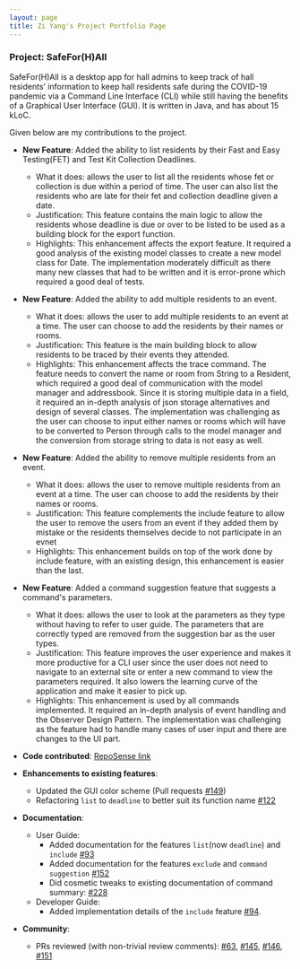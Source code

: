 ```yaml
---
layout: page
title: Zi Yang's Project Portfolio Page
---
```


### Project: SafeFor(H)All

SafeFor(H)All is a desktop app for hall admins to keep track of hall residents’ information to keep hall residents safe during the COVID-19 pandemic via a Command Line Interface (CLI) while still having the benefits of a Graphical User Interface (GUI). It is written in Java, and has about 15 kLoC.

Given below are my contributions to the project.

* **New Feature**: Added the ability to list residents by their Fast and Easy Testing(FET) and Test Kit Collection Deadlines.
  * What it does: allows the user to list all the residents whose fet or collection is due within a period of time. The user can also list the residents who are late for their fet and collection deadline given a date.
  * Justification: This feature contains the main logic to allow the residents whose deadline is due or over to be listed to be used as a building block for the export function.
  * Highlights: This enhancement affects the export feature. It required a good analysis of the existing model classes to create a new model class for Date. The implementation moderately difficult as there many new classes that had to be written and it is error-prone which required a good deal of tests.

* **New Feature**: Added the ability to add multiple residents to an event.
  * What it does: allows the user to add multiple residents to an event at a time. The user can choose to add the residents by their names or rooms.
  * Justification: This feature is the main building block to allow residents to be traced by their events they attended.
  * Highlights: This enhancement affects the trace command. The feature needs to convert the name or room from String to a Resident, which required a good deal of communication with the model manager and addressbook. Since it is storing multiple data in a field, it required an in-depth analysis of json storage alternatives and design of several classes. The implementation was challenging as the user can choose to input either names or rooms which will have to be converted to Person through calls to the model manager and the conversion from storage string to data is not easy as well.

* **New Feature**: Added the ability to remove multiple residents from an event.
  * What it does: allows the user to remove multiple residents from an event at a time. The user can choose to add the residents by their names or rooms.
  * Justification: This feature complements the include feature to allow the user to remove the users from an event if they added them by mistake or the residents themselves decide to not participate in an evnet
  * Highlights: This enhancement builds on top of the work done by include feature, with an existing design, this enhancement is easier than the last.

* **New Feature**: Added a command suggestion feature that suggests a command's parameters.
  * What it does: allows the user to look at the parameters as they type without having to refer to user guide. The parameters that are correctly typed are removed from the suggestion bar as the user types.
  * Justification: This feature improves the user experience and makes it more productive for a CLI user since the user does not need to navigate to an external site or enter a new command to view the parameters required. It also lowers the learning curve of the application and make it easier to pick up.
  * Highlights: This enhancement is used by all commands implemented. It required an in-depth analysis of event handling and the Observer Design Pattern. The implementation was challenging as the feature had to handle many cases of user input and there are changes to the UI part.

* **Code contributed**: [RepoSense link](https://nus-cs2103-ay2122s1.github.io/tp-dashboard/?search=&sort=groupTitle&sortWithin=title&timeframe=commit&mergegroup=&groupSelect=groupByRepos&breakdown=true&checkedFileTypes=docs~functional-code~test-code~other&since=2021-09-17&tabOpen=true&tabType=authorship&tabAuthor=gordonlzy&tabRepo=AY2122S1-CS2103T-T15-4%2Ftp%5Bmaster%5D&authorshipIsMergeGroup=false&authorshipFileTypes=docs~functional-code~test-code&authorshipIsBinaryFileTypeChecked=false)

* **Enhancements to existing features**:
  * Updated the GUI color scheme (Pull requests [\#149](https://github.com/AY2122S1-CS2103T-T15-4/tp/pull/149))
  * Refactoring `list` to `deadline` to better suit its function name [\#122](https://github.com/AY2122S1-CS2103T-T15-4/tp/pull/122)

* **Documentation**:
  * User Guide:
    * Added documentation for the features `list`(now `deadline`) and `include` [\#93](https://github.com/AY2122S1-CS2103T-T15-4/tp/pull/93)
    * Added documentation for the features `exclude` and `command suggestion` [\#152](https://github.com/AY2122S1-CS2103T-T15-4/tp/pull/152)
    * Did cosmetic tweaks to existing documentation of command summary: [\#228](https://github.com/AY2122S1-CS2103T-T15-4/tp/pull/228)
  * Developer Guide:
    * Added implementation details of the `include` feature [\#94](https://github.com/AY2122S1-CS2103T-T15-4/tp/pull/94).

* **Community**:
  * PRs reviewed (with non-trivial review comments): [\#63](https://github.com/AY2122S1-CS2103T-T15-4/tp/pull/63), [\#145](https://github.com/AY2122S1-CS2103T-T15-4/tp/pull/145), [\#146](https://github.com/AY2122S1-CS2103T-T15-4/tp/pull/146), [\#151](https://github.com/AY2122S1-CS2103T-T15-4/tp/pull/151)
